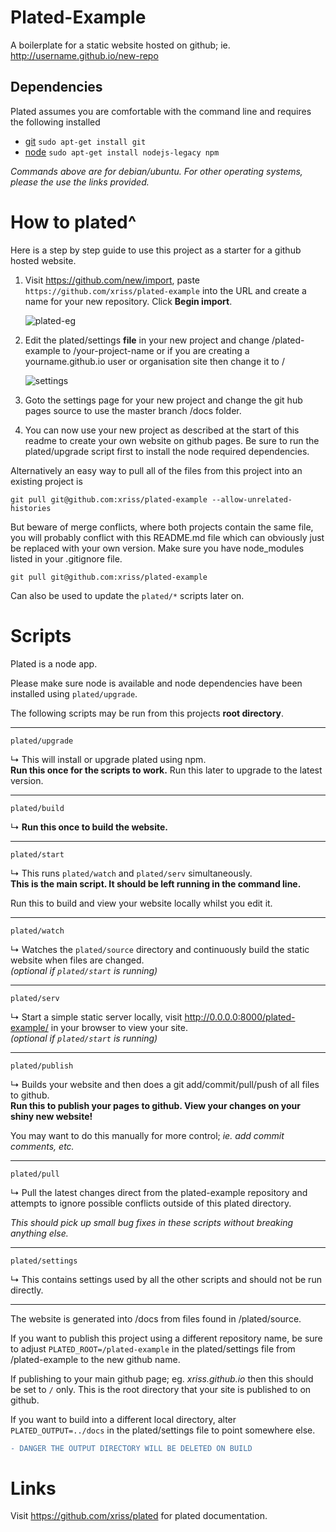 # Plated-Example

A boilerplate for a static website hosted on github; ie. http://username.github.io/new-repo

## Dependencies

Plated assumes you are comfortable with the command line and requires the following installed

- [git](https://git-scm.com/downloads) ```sudo apt-get install git```
- [node](https://nodejs.org) ```sudo apt-get install nodejs-legacy npm```

_Commands above are for debian/ubuntu. For other operating systems, please the use the links provided._

# How to plated^

Here is a step by step guide to use this project as a starter for a github hosted website.

1. Visit https://github.com/new/import, 
paste `https://github.com/xriss/plated-example` into the URL and 
create a name for your new repository. Click **Begin import**.

    ![plated-eg](https://cloud.githubusercontent.com/assets/1515961/21818265/07abc360-d75f-11e6-8260-bf842eb2f7aa.png)

2. Edit the plated/settings **file** in your new project and change 
/plated-example to /your-project-name or if you are creating a 
yourname.github.io user or organisation site then change it to /

    ![settings](https://cloud.githubusercontent.com/assets/1515961/21817287/57385988-d75b-11e6-8a61-ac33fd259e78.png)
    
3. Goto the settings page for your new project and change the git hub
pages source to use the master branch /docs folder.

4. You can now use your new project as described at the start of this 
readme to create your own website on github pages. Be sure to run the 
plated/upgrade script first to install the node required dependencies.


Alternatively an easy way to pull all of the files from this project 
into an existing project is

`git pull git@github.com:xriss/plated-example --allow-unrelated-histories`

But beware of merge conflicts, where both projects contain the same 
file, you will probably conflict with this README.md file which can 
obviously just be replaced with your own version. Make sure you have 
node_modules listed in your .gitignore file.

	git pull git@github.com:xriss/plated-example

Can also be used to update the ```plated/*``` scripts later on.


# Scripts

Plated is a node app.

Please make sure node is available and node dependencies have been installed using ```plated/upgrade```.

The following scripts may be run from this projects **root directory**.

---

	plated/upgrade

&#8627; This will install or upgrade plated using npm.  
**Run this once for the scripts to work.** Run this later to upgrade to the latest version.

---

	plated/build

&#8627; **Run this once to build the website.**

---

	plated/start

&#8627; This runs ```plated/watch``` and ```plated/serv``` simultaneously.  
**This is the main script. It should be left running in the command line.**

Run this to build and view your website locally whilst you edit it.

---

	plated/watch

&#8627; Watches the ```plated/source``` directory and continuously build the static 
website when files are changed.  
_(optional if ```plated/start``` is running)_

---

	plated/serv

&#8627; Start a simple static server locally, visit 
http://0.0.0.0:8000/plated-example/ in your browser to view your 
site.  
_(optional if ```plated/start``` is running)_

---

	plated/publish

&#8627; Builds your website and then does a git add/commit/pull/push of all files to github.  
**Run this to publish your pages to github. View your changes on your shiny new website!**

You may want to do this manually for more control; _ie. add commit comments, etc._

---

	plated/pull

&#8627; Pull the latest changes direct from the plated-example repository and 
attempts to ignore possible conflicts outside of this plated directory.

_This should pick up small bug fixes in these scripts without 
breaking anything else._

---

	plated/settings

&#8627; This contains settings used by all the other scripts and should not be 
run directly.

---

The website is generated into /docs from files found in /plated/source.

If you want to publish this project using a different repository name, 
be sure to adjust ```PLATED_ROOT=/plated-example``` in the plated/settings file from 
/plated-example to the new github name.

If publishing to your main github page; eg. _xriss.github.io_ then 
this should be set to ```/``` only. This is the root directory that your 
site is published to on github.

If you want to build into a different local directory, alter ```PLATED_OUTPUT=../docs``` 
in the plated/settings file to point somewhere else. 

```diff
- DANGER THE OUTPUT DIRECTORY WILL BE DELETED ON BUILD
```
    

# Links

Visit https://github.com/xriss/plated for plated documentation.
